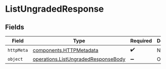# ListUngradedResponse


## Fields

| Field                                                                                      | Type                                                                                       | Required                                                                                   | Description                                                                                |
| ------------------------------------------------------------------------------------------ | ------------------------------------------------------------------------------------------ | ------------------------------------------------------------------------------------------ | ------------------------------------------------------------------------------------------ |
| `httpMeta`                                                                                 | [components.HTTPMetadata](../../models/components/httpmetadata.md)                         | :heavy_check_mark:                                                                         | N/A                                                                                        |
| `object`                                                                                   | [operations.ListUngradedResponseBody](../../models/operations/listungradedresponsebody.md) | :heavy_minus_sign:                                                                         | OK                                                                                         |